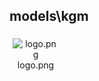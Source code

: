 ## models\kgm
<div class="col" style="display: inline-block; width: 16.66%; padding: 5px; box-sizing: border-box; text-align: center;">
<img src="https://media.evkx.net/multimedia/models/kgm/logo_xst.png" class="img-thumbnail" alt="logo.png">
logo.png
</div>
